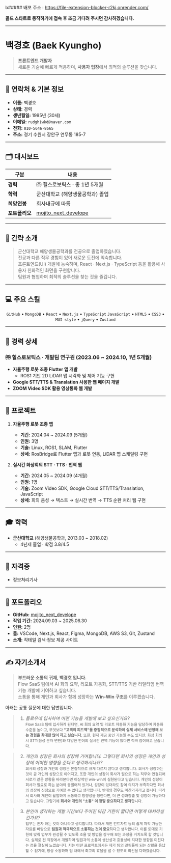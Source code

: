 b##### 배포 주소 : https://file-extension-blocker-r2kj.onrender.com/

**콜드 스타트로 동작하기에 접속 후 조금 기다려 주시면 감사하겠습니다.**
____

# 백경호 (Baek Kyungho)

> **프론트엔드 개발자**  
> 새로운 기술에 빠르게 적응하며, **사용자 입장**에서 최적의 솔루션을 찾습니다.

---

## 📇 연락처 & 기본 정보

- **이름:** 백경호
- **상태:** 경력  
- **생년월일:** 1995년 (30세) 
- **이메일:** `rudgh1wkd@naver.com`  
- **전화:** `010-5646-8665`  
- **주소:** 경기 수원시 장안구 연무동 185-7
---

## 🗂️ 대시보드

| 구분       | 내용                                |
|------------|-------------------------------------|
| **경력**   | ㈜ 힐스로보틱스 · 총 1년 5개월   |
| **학력**   | 군산대학교 (해양생물공학과) 졸업  |
| **희망연봉** | 회사내규에 따름               |
| **포트폴리오** | [mojito_next_develope](https://github.com/jakebaebaek/mojito_next_develope/tree/develope)|

---

## 📝 간략 소개

> 군산대학교 해양생물공학과를 전공으로 졸업하였습니다.  
> 전공과 다른 직무 경험이 있어 새로운 도전에 익숙합니다.  
> 프론트엔드(UI) 개발에 능숙하며, React · Next.js · TypeScript 등을 활용해 사용자 친화적인 화면을 구현합니다.  
> 팀원과 협업하며 최적의 솔루션을 찾는 것을 즐깁니다.   
---

## 💻 주요 스킬

<div align="center">
  <code>GitHub</code> • <code>MongoDB</code> • <code>React</code> • <code>Next.js</code> • <code>TypeScript</code>  
  <code>JavaScript</code> • <code>HTML5</code> • <code>CSS3</code> • <code>MUI style</code> •  
  <code>jQuery</code> • <code>Zustand</code> 
</div>

---

## 🚀 경력 상세

### ㈜ 힐스로보틱스 · 개발팀 연구원 (2023.06 ~ 2024.10, 1년 5개월)

- **자율주행 로봇 조종 Flutter 앱 개발**  
  - ROS1 기반 2D LiDAR 맵 시각화 및 제어 기능 구현  
- **Google STT/TTS & Translation 사용한 웹 페이지 개발**  
- **ZOOM Video SDK 활용 영상통화 웹 개발**

---

## 📂 프로젝트

1. **자율주행 로봇 조종 앱**  
   - **기간:** 2024.04 ~ 2024.09 (5개월)  
   - **인원:** 3명  
   - **기술:** Linux, ROS1, SLAM, Flutter  
   - **상세:** RosBridge로 Flutter 앱과 로봇 연동, LiDAR 맵 스케일링 구현  

2. **실시간 화상회의 STT · TTS · 번역 웹**  
   - **기간:** 2024.05 ~ 2024.09 (4개월)  
   - **인원:** 1명  
   - **기술:** Zoom Video SDK, Google Cloud STT/TTS/Translation, JavaScript  
   - **상세:** 회의 음성 → 텍스트 → 실시간 번역 → TTS 순환 처리 웹 구현  
---

## 🎓 학력

- **군산대학교** (해양생물공학과, 2013.03 ~ 2018.02)  
  - 4년제 졸업 · 학점 3.8/4.5

---

## 📜 자격증

- 정보처리기사

---

## 🔗 포트폴리오

- **GitHub:** [mojito_next_develope](https://github.com/jakebaebaek/mojito_next_develope/tree/develope)  
- **작업 기간:** 2024.09.03 ~ 2025.06.30  
- **인원:** 2명  
- **툴:** VSCode, Next.js, React, Figma, MongoDB, AWS S3, Git, Zustand  
- **소개:** 칵테일 검색·정보 제공 사이트
---

## ✍️ 자기소개서

> **부드러운 소통의 귀재, 백경호 입니다.**  
> Flow SaaS 팀에서 AI 회의 요약, 리포트 자동화, STT/TTS 기반 리얼타임 번역 기능 개발에 기여하고 싶습니다.  
> 소통을 통해 개인과 회사가 함께 성장하는 **Win‑Win 구조**를 이루겠습니다.  

 아래는 공통 질문에 대한 답변입니다.

>1. *플로우에 입사하여 어떤 기능을 개발해 보고 싶으신가요?* </br>
<small>Flow SaaS 팀에 입사하게 된다면,
AI 회의 요약 및 리포트 자동화 기능을 담당하며 자동화 수준을 높이고,
무엇보다 **"고객의 피드백"을 중점적으로 분석하여 실제 서비스에 반영해 보는 경험을 최대한 많이 하고 싶습니다.**
또한, 현재 제공 중인 기능일 수도 있지만,
화상 회의 시 STT(음성 문자 변환)와 다양한 언어의 실시간 번역 기능이 있다면 적극 참여하고 싶습니다.</small>

>2. *개인의 성장은 회사의 성장에 기여합니다. 그렇다면 회사의 성장은 개인의 성장에 어떠한 영향을 준다고 생각하시나요?* </br> 
<small>회사의 성장과 개인의 성장은 본질적으로 크게 다르지 않다고 생각합니다.
회사가 성장하는 것이 곧 개인의 성장으로 이어지고,
또한 개인의 성장이 회사가 필요로 하는 직무와 연결되어
서로가 같은 방향을 바라본다면 이상적인 win-win이 실현된다고 믿습니다.
개인의 성장이 회사가 필요로 하는 분야와 동떨어져 있거나,
성장이 있더라도 참여 의지가 부족하다면 회사의 성장에 진정으로 기여할 수 없다고 생각합니다.
반대의 경우도 마찬가지라고 봅니다.
따라서 회사와 개인이 활발하게 소통하고 방향성을 정한다면,
더 큰 성과창출 및 성장이 가능하다고 믿습니다. 
그렇기에 **회사와 개인의 "소통" 이 정말 중요하다고 생각**합니다.</small>

>3. *본인이 생각하는 개발 기간보다 주어진 마감 기한이 짧다면 어떻게 대처하실 건가요?*  </br>
<small>업무는 혼자 하는 것이 아니라고 생각합니다.
따라서 개인 간트차트 등의 쉽게 파악 가능한 자료를 바탕으로 **팀원과 적극적으로 소통하는 것이 중요**하다고 생각합니다.
이를 토대로 기한에 맞춰 업무가 완성될 수 있도록 조율 및 방법을 강구해 보는 과정을 거치도록 할 것입니다.
실제로 전 직장에서 개발하며 팀원과의 소통이 생산성과 효율성에 지대한 영향을 미친다는 점을 절실히 느꼈습니다.
저는 어떤 프로젝트에서든 제가 팀의 걸림돌이 되는 상황을 용납할 수 없기에,
항상 소통하며 팀 내에서 최고의 효율을 낼 수 있도록 최선을 다하겠습니다.</small>

---

